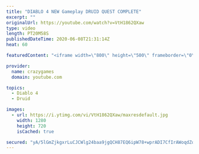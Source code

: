 ```yaml
---
title: "DIABLO 4 NEW Gameplay DRUID QUEST COMPLETE"
excerpt: ""
originalUrl: https://youtube.com/watch?v=VtH1862QXaw
type: video
length: PT20M58S
publishedDateTime: 2020-06-08T21:31:14Z
heat: 60

featuredContent: "<iframe width=\"800\" height=\"500\" frameborder=\"0\" src=\"https://www.youtube.com/embed/VtH1862QXaw\" allow=\"accelerometer; autoplay; encrypted-media; gyroscope; picture-in-picture\" allowfullscreen></iframe>"

provider:
  name: crazygames
  domain: youtube.com

topics:
  - Diablo 4
  - Druid

images:
  - url: https://i.ytimg.com/vi/VtH1862QXaw/maxresdefault.jpg
    width: 1280
    height: 720
    isCached: true

secured: "yA/5lGmZjkgxrLuCJCWlg24baa9jgQCH87EQ6ipW78+wprADI7CfIrAWoqdZqONrCbQrAUuEFS+U3stHDt3e6eBRWgWRlq/VVw9ItF82+cdENDDuUYpKFbxhHqMl6eU3Kub37b1UnX6VsJq5F8XyfW6VU0aCTQjEi1mCX8M+qk0FJlL0jo1m1g36bx01r0rJXUeRpz/+pLHA70eFbQcyNUM9UVs4/ImMaM3d/bqOOq9wZyCnm8Jdh54z8kDwX10ydQeQJR3W0e3uvz+dzlWJ+A751Fj+lfpdegcHMq84dKAMf36+NlxhFqDWoDuOkpLsSUdnwCSpFgLyl3DU/AupPi+/uq0ok28YjoJp4lRNpfvxMz7EWYqdtEBOPRu+eckzmijyER8jShxi8lFYmY58mVc0Os9aBwSa4AaPhjzWIbs=;mUwZBuQv9LDJSvecO6cU5w=="
---
```


